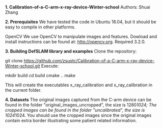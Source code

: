 **1. Calibration-of-a-C-arm-x-ray-device-Winter-school**
  Authors: Shuai Zhang


**2. Prerequisites**
  We have tested the code in Ubuntu 18.04, but it should be easy to compile in other platforms.

  OpenCV
  We use OpenCV to manipulate images and features. Dowload and install instructions can be found at: http://opencv.org. Required 3.2.0.

**3. Building DefSLAM library and examples**
  Clone the repository:

  git clone https://github.com/zsustc/Calibration-of-a-C-arm-x-ray-device-Winter-school.git
  Execute:

  mkdir build
  cd build
  cmake .. 
  make

  This will create the executables x_ray_calibration and x_ray_calibration in the current folder.

**4. Datasets**
  The original images captured from the C-arm device can be found in the folder "original_images_uncropped", the size is 1280*1024;
  The cropped images can be found in the folder "uncalibrated", the size is 1024*1024.
  You should use the cropped images since the original images contain extra border illustrating some patient related information.
